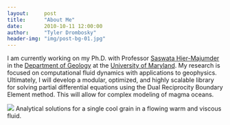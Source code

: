 ```yaml
---
layout:     post
title:      "About Me"
date:       2010-10-11 12:00:00
author:     "Tyler Drombosky"
header-img: "img/post-bg-01.jpg"
---
```


I am currently working on my Ph.D. with Professor [Saswata Hier-Majumder](https://pure.royalholloway.ac.uk/portal/en/persons/saswata-hiermajumder%28fda1c2a6-2cc7-40be-8527-5d6715c8260f%29.html) in the [Department of Geology](http://www.geol.umd.edu) at the [University of Maryland](http://www.umd.edu). My research is focused on computational fluid dynamics with applications to geophysics.  Ultimately, I will develop a modular, optimized, and highly scalable library for solving partial differential equations using the Dual Reciprocity Boundary Element method.  This will allow for complex modeling of magma oceans.
		
<img style="margin-left: auto; margin-right: auto;" src="{{ site.baseurl }}/img/research.jpg">
<span class="caption">Analytical solutions for a single cool grain in a flowing warm and viscous fluid.</span>	